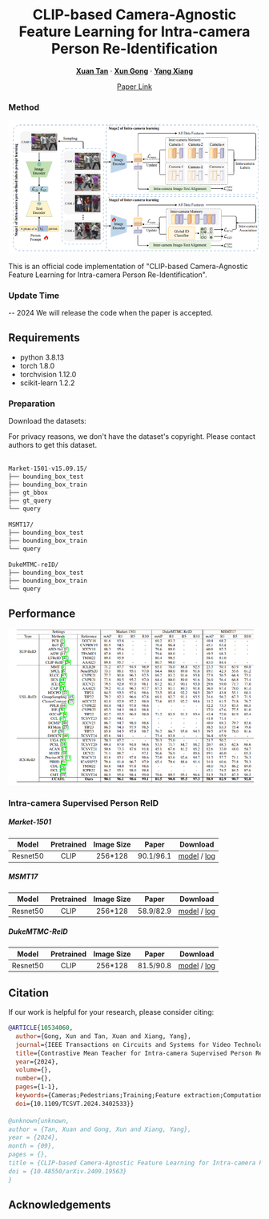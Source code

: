 <p align="center">
  <h1 align="center">CLIP-based Camera-Agnostic Feature Learning for Intra-camera Person Re-Identification</h1>
  <p align="center">
    <a href="https://scholar.google.com.tw/citations?hl=zh-CN&user=3jWe9KAAAAAJ" rel="external nofollow noopener" target="_blank"><strong>Xuan Tan</strong></a>
    ·
    <a href="https://scholar.google.com.tw/citations?user=7PqgUw4AAAAJ&hl=zh-CN&oi=sra" rel="external nofollow noopener" target="_blank"><strong>Xun Gong</strong></a>
    ·
    <a href="https://scholar.google.com.tw/citations?user=oW4vMVkAAAAJ&hl=zh-CN&oi=sra" target="_blank"><strong>Yang Xiang</strong></a>
  </p>
<p align="center">
 <a href="https://arxiv.org/abs/2409.19563" rel="external nofollow noopener" target="_blank">Paper Link</a>
  
### Method
![CCAFL](imgs/overview.png)

This is an official code implementation of "CLIP-based Camera-Agnostic Feature Learning for Intra-camera Person Re-Identification".

### Update Time
-- 2024 We will release the code when the paper is accepted.

## Requirements
- python 3.8.13
- torch 1.8.0
- torchvision 1.12.0
- scikit-learn 1.2.2


### Preparation

Download the datasets:

For privacy reasons, we don't have the dataset's copyright. Please contact authors to get this dataset.

```

Market-1501-v15.09.15/
├── bounding_box_test
├── bounding_box_train
├── gt_bbox
├── gt_query
└── query

MSMT17/
├── bounding_box_test
├── bounding_box_train
└── query

DukeMTMC-reID/
├── bounding_box_test
├── bounding_box_train
└── query

```

## Performance

![perf](imgs/perf.png)

### Intra-camera Supervised Person ReID

##### Market-1501
| Model        |Pretrained	 | Image Size|Paper | Download |
| :------:     |  :------: | :------: |:------: |:------: |
| Resnet50     | CLIP | 256*128 |90.1/96.1 |[model](https://drive.google.com/drive/folders/1boQ_TMP--TCVJydOOmggkMZDwCTS5CL-?usp=drive_link) / [log](https://drive.google.com/drive/folders/1boQ_TMP--TCVJydOOmggkMZDwCTS5CL-?usp=drive_link)|

##### MSMT17
| Model      |Pretrained  | Image Size|Paper | Download |
| :------:     |  :------: |  :------: |:------: |:------: |
| Resnet50    | CLIP | 256*128 |58.9/82.9 |[model](https://drive.google.com/drive/folders/1qIdEnHg5wOKY-yZ7NIkZt7Vlp9ZMNM0o?usp=drive_link) / [log](https://drive.google.com/drive/folders/1qIdEnHg5wOKY-yZ7NIkZt7Vlp9ZMNM0o?usp=drive_link)|

##### DukeMTMC-ReID
| Model     |Pretrained    | Image Size|Paper | Download |
| :------:    |  :------:    | :------: |:------: |:------: |
| Resnet50    | CLIP | 256*128 |81.5/90.8 |[model](https://drive.google.com/drive/folders/1boQ_TMP--TCVJydOOmggkMZDwCTS5CL-?usp=drive_link) / [log](https://drive.google.com/drive/folders/1boQ_TMP--TCVJydOOmggkMZDwCTS5CL-?usp=drive_link)|

## Citation
If our work is helpful for your research, please consider citing:
```bibtex
@ARTICLE{10534060,
  author={Gong, Xun and Tan, Xuan and Xiang, Yang},
  journal={IEEE Transactions on Circuits and Systems for Video Technology}, 
  title={Contrastive Mean Teacher for Intra-camera Supervised Person Re-Identification}, 
  year={2024},
  volume={},
  number={},
  pages={1-1},
  keywords={Cameras;Pedestrians;Training;Feature extraction;Computational modeling;Lighting;Data models;Intra-camera supervision;Mean Teacher;Contrastive learning;Person re-identification},
  doi={10.1109/TCSVT.2024.3402533}}

@unknown{unknown,
author = {Tan, Xuan and Gong, Xun and Xiang, Yang},
year = {2024},
month = {09},
pages = {},
title = {CLIP-based Camera-Agnostic Feature Learning for Intra-camera Person Re-Identification},
doi = {10.48550/arXiv.2409.19563}
}
```

## Acknowledgements

